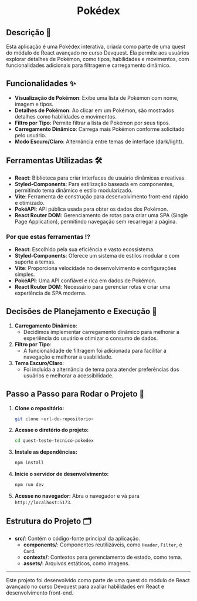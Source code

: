 <div align="center">

# Pokédex

</div>

## Descrição 📝
Esta aplicação é uma Pokédex interativa, criada como parte de uma quest do módulo de React avançado no curso Devquest. Ela permite aos usuários explorar detalhes de Pokémon, como tipos, habilidades e movimentos, com funcionalidades adicionais para filtragem e carregamento dinâmico.

## Funcionalidades ✨
- **Visualização de Pokémon**: Exibe uma lista de Pokémon com nome, imagem e tipos.
- **Detalhes de Pokémon**: Ao clicar em um Pokémon, são mostrados detalhes como habilidades e movimentos.
- **Filtro por Tipo**: Permite filtrar a lista de Pokémon por seus tipos.
- **Carregamento Dinâmico**: Carrega mais Pokémon conforme solicitado pelo usuário.
- **Modo Escuro/Claro**: Alternância entre temas de interface (dark/light).

## Ferramentas Utilizadas 🛠️
- **React**: Biblioteca para criar interfaces de usuário dinâmicas e reativas.
- **Styled-Components**: Para estilização baseada em componentes, permitindo tema dinâmico e estilo modularizado.
- **Vite**: Ferramenta de construção para desenvolvimento front-end rápido e otimizado.
- **PokéAPI**: API pública usada para obter os dados dos Pokémon.
- **React Router DOM**: Gerenciamento de rotas para criar uma SPA (Single Page Application), permitindo navegação sem recarregar a página.

### Por que estas ferramentas ⁉️
- **React**: Escolhido pela sua eficiência e vasto ecossistema.
- **Styled-Components**: Oferece um sistema de estilos modular e com suporte a temas.
- **Vite**: Proporciona velocidade no desenvolvimento e configurações simples.
- **PokéAPI**: Uma API confiável e rica em dados de Pokémon.
- **React Router DOM**: Necessário para gerenciar rotas e criar uma experiência de SPA moderna.

## Decisões de Planejamento e Execução 📗
1. **Carregamento Dinâmico**:
   - Decidimos implementar carregamento dinâmico para melhorar a experiência do usuário e otimizar o consumo de dados.
2. **Filtro por Tipo**:
   - A funcionalidade de filtragem foi adicionada para facilitar a navegação e melhorar a usabilidade.
3. **Tema Escuro/Claro**:
   - Foi incluída a alternância de tema para atender preferências dos usuários e melhorar a acessibilidade.

## Passo a Passo para Rodar o Projeto 🚀

1. **Clone o repositório:**
   ```bash
   git clone <url-do-repositorio>
   ```

2. **Acesse o diretório do projeto:**
   ```bash
   cd quest-teste-tecnico-pokedex
   ```

3. **Instale as dependências:**
   ```bash
   npm install
   ```

4. **Inicie o servidor de desenvolvimento:**
   ```bash
   npm run dev
   ```

5. **Acesse no navegador:**
   Abra o navegador e vá para `http://localhost:5173`.

## Estrutura do Projeto 🗂️
- **src/**: Contém o código-fonte principal da aplicação.
  - **components/**: Componentes reutilizáveis, como `Header`, `Filter`, e `Card`.
  - **contexts/**: Contextos para gerenciamento de estado, como tema.
  - **assets/**: Arquivos estáticos, como imagens.

---

Este projeto foi desenvolvido como parte de uma quest do módulo de React avançado no curso Devquest para avaliar habilidades em React e desenvolvimento front-end.
